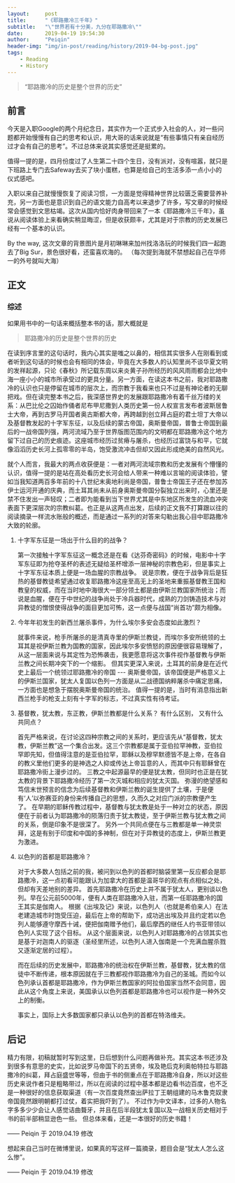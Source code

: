 ```yaml
---
layout:     post
title:      "《耶路撒冷三千年》"
subtitle:   "\"世界若有十分美，九分在耶路撒冷\""
date:       2019-04-19 19:54:30
author:     "Peiqin"
header-img: "img/in-post/reading/history/2019-04-bg-post.jpg"
tags:
    - Reading
    - History
---
```


> “耶路撒冷的历史是整个世界的历史”


## 前言

今天是入职Google的两个月纪念日，其实作为一个正式步入社会的人，对一些问题都开始慢慢有自己的思考和认识，用大哥的话来说就是“有些事情只有亲自经历过才会有自己的思考”。不过总体来说其实感觉还是挺累的。

值得一提的是，四月份度过了人生第二十四个生日，没有派对，没有喧嚣，就只是下班路上专门去Safeway去买了块小蛋糕，也算是给自己的生活多添一点小小的仪式感吧。

入职以来自己就慢慢恢复了阅读习惯，一方面是觉得精神世界比较匮乏需要营养补充，另一方面也是意识到自己的语文能力自高考以来退步了许多，写文章的时候经常会感觉到文思枯竭。这次从国内恰好肉身带回来了一本《耶路撒冷三千年》，虽说从阅读体验上来看确实稍显晦涩，但是收获颇丰，尤其是对于宗教的历史发展已经有一个基本的认识。

By the way, 这次文章的背景图片是月初琳琳来加州找洛洛玩的时候我们四一起跑去了Big Sur，景色很好看，还蛮喜欢海的。 （每次提到海就不禁想起自己在华师一的外号就叫大海）

## 正文

### 综述

如果用书中的一句话来概括整本书的话，那大概就是

> 耶路撒冷的历史是整个世界的历史

在读到序言里的这句话时，我内心其实是嗤之以鼻的，相信其实很多人在刚看到或者听到这句话的时候也会有相同的体会，毕竟在大多数人的认知里尚不谈华夏文明的发祥起源，只论《春秋》所记载东周以来炎黄子孙所经历的风风雨雨都会比地中海一座小小的城市所承受过的更具分量。另一方面，在读这本书之前，我对耶路撒冷的认识也只是停留在城市的层次上，而宗教于我看来也只不过是有神论者的无聊把戏。但在读完整本书之后，我深感世界史的发展跟耶路撒冷有着千丝万缕的关系：从巴比伦之囚始作俑者尼布甲尼撒到人类历史第一份人权宣言发布者波斯居鲁士大帝，再到古罗马开国者奥古斯都大帝，再跨越到创立拜占庭的君士坦丁大帝以及基督教发起的十字军东征，以及后续的蒙古帝国，奥斯曼帝国，普鲁士帝国到最后的一战帝国列强，两河流域乃至于世界版图范围内的文明都在耶路撒冷这个地方留下过自己的历史痕迹。这座城市经历过贫瘠与屠杀，也经历过富饶与和平，它就像滔滔历史长河上孤零零的半岛，饱受激流冲击但却又因此形成绝美的自然风光。

就个人而言，我最大的两点收获便是：一者对两河流域宗教和历史发展有个懵懂的认识，值得一提的是站在高处看历史长河会给人带来一种难以言喻的阅读体验，譬如当我知道两百多年前的十八世纪末奥地利尚是帝国，普鲁士帝国王子还在参加苏伊士运河开通的庆典，而土耳其尚未从前身奥斯曼帝国分裂独立出来时，心里还是禁不住发出一声轻叹；二者即为能看到当下世界尤其是中东地区所发生的流血冲突表面下更深层次的宗教纠葛。也正是从这两点出发，后续的正文我不打算跟以往的阅读摘录一样流水账般的概述，而是通过一系列的对答来勾勒出我心目中耶路撒冷大致的轮廓。

1. 十字军东征是一场出于什么目的的战争？

   第一次接触十字军东征这一概念还是在看《达芬奇密码》的时候，电影中十字军东征即为抢夺圣杯的表述无疑给圣杯增添一层神秘的宗教色彩，但是事实上十字军东征本质上便是一场血腥的宗教战争。 说是宗教，便在于战争背后是狂热的基督教徒希望通过收复耶路撒冷这座至高无上的圣地来重振基督教王国和教皇的权威，而在当时地中海很大一部分领土都是由伊斯兰教国家所统治；而说是血腥，便在于中世纪的战争尚处于冷兵器时代，成熟的刀剑铸造技术与对异教徒的憎恨使得战争的面目更加可怖，这一点便与战国“尚首功”颇为相像。

2. 今年年初发生的新西兰屠杀事件，为什么埃尔多安会态度如此激烈？

   就事件来说，枪手所屠杀的是清真寺里的伊斯兰教徒，而埃尔多安所统领的土耳其是视伊斯兰教为国教的国家，因此埃尔多安愤怒的原因便很容易理解了，从这一层面来说与其定性为恐怖袭击，我更愿意将这次事件视作基督教与伊斯兰教之间长期冲突下的一个缩影。 但其实更深入来说，土耳其的前身是在近代史上最后一个统领过耶路撒冷的帝国 --- 奥斯曼帝国，该帝国便是严格意义上的伊斯兰国家，犹太人复国以色列一方面是从二战德国纳粹屠杀中痛定思痛，一方面也是想急于摆脱奥斯曼帝国的统治。 值得一提的是，当时有消息指出新西兰枪手的枪支上刻有十字军的标志，不过真实性有待考证。

3. 基督教，犹太教，东正教，伊斯兰教都是什么关系？ 有什么区别， 又有什么共同点？

   首先严格来说，在讨论这四种宗教之间的关系时，更应该先从“基督教，犹太教，伊斯兰教”这一个集合出发。这三个宗教都是属于亚伯拉罕神教，亚伯拉罕即先知，但值得注意的是亚伯拉罕，耶稣以及穆罕默德皆不是上帝，在各自的教义里他们更多的是神选之人抑或传达上帝旨意的人，而其中只有耶稣曾在耶路撒冷街上漫步过的。 三教之中起源最早的便是犹太教，但同时也正是在犹太教的背景下耶路撒冷经历了第一次灭城和相应的犹太灭国。  弥漫的绝望感和笃信末世预言的信念为后续基督教和伊斯兰教的诞生提供了土壤，于是便有‘人’以弥赛亚的身份来传播自己的思想，久而久之对应门派的宗教便产生了。 在早期的耶稣传教过程中，基督教与犹太教是处于一种对立的状态，原因便在于前者认为耶路撒冷的陨落归责于犹太教徒，至于伊斯兰教与犹太教之间的关系，倒是印象不是很深了。 另外一个共同点便在与三教都是单一神灵崇拜，这是有别于印度和中国的多神制，但在对于异教徒的态度上，伊斯兰教更为激进。

4. 以色列的首都是耶路撒冷？

   对于大多数人包括之前的我，被问到以色列的首都时脑袋里第一反应都会是耶路撒冷，这一点初看可能跟认为加拿大的首都是温哥华的观点有点相似之处，但却有天差地别的差异。  首先耶路撒冷在历史上并不属于犹太人，更别谈以色列。早在公元前5000年，便有人类在耶路撒冷入驻，而第一任耶路撒冷的国王其实是伽南人。  根据《出埃及记》来说，以色列人（也就是希伯来人）在法老建造城市时饱受压迫，最后在上帝的帮助下，成功逃出埃及并且约定若以色列人能够遵守摩西十诫，便把伽南赠予他们，最后摩西的继任人约书亚带领以色列人实现了这个目标。 从这个层面来说，以色列人对耶路撒冷的占领其实也是基于对迦南人的驱逐（圣经里所述，以色列人进入伽南是一个充满血腥杀戮又逐渐定居的过程）。

   而在后续的历史发展中，耶路撒冷的统治权在伊斯兰教，基督教，犹太教的信徒中不断传递，根本原因就在于三教都视作耶路撒冷为自己的圣城。而如今以色列承认首都是耶路撒冷，作为伊斯兰教国家的阿拉伯国家当然不会同意，因此从这个角度上来说，美国承认以色列首都是耶路撒冷也可以视作是一种外交上的制衡。

   事实上，国际上大多数国家都只承认以色列的首都在特洛维夫。

## 后记

精力有限，初稿就暂时写到这里，日后想到什么问题再做补充。其实这本书还涉及到很多有意思的史实，比如说罗马帝国下的五贤帝，埃及艳后克利奥帕特拉与耶路撒冷的纠葛，拜占庭盛世等等，但由于书的侧重点在于耶路撒冷自身，所以对这些历史来说作者只是粗略带过，所以在阅读的过程中基本都是边看书边百度，也不乏是一种很好的信息获取渠道（有一次百度竟然查出萨拉丁王朝组建的马木鲁克奴隶帝国竟然跟明朝都打过仗，着实把我吓到了）。 不过作为中文译本，过多的人物名字多多少少会让人感觉诘曲聱牙，并且在后半段犹太复国以及一战相关历史相对于书的前半部稍显逊色一些。 但总体来看，还是一本很好的历史书籍！

—— Peiqin 于 2019.04.19 修改

想起来自己当时在微博里说，如果真的写这样一篇摘录，题目会是“犹太人怎么这么惨”。

—— Peiqin 于 2019.04.19 修改


